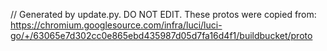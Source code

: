 // Generated by update.py. DO NOT EDIT.
These protos were copied from:
https://chromium.googlesource.com/infra/luci/luci-go/+/63065e7d302cc0e865ebd435987d05d7fa16d4f1/buildbucket/proto

